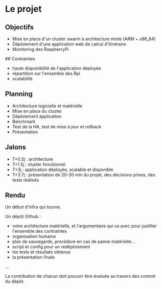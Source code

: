 # Le projet

## Objectifs

- Mise en place d'un cluster swarm à architecture mixte (ARM + x86_64)
- Déploiement d'une application web de calcul d'itinéraire
- Monitoring des RaspberryPi

## Contraintes

- haute disponibilité de l'application déployée
- répartition sur l'ensemble des Rpi
- scalabilité

## Planning

- Architecture logicielle et matérielle
- Mise en place du cluster
- Déploiement application
- Benchmark
- Test de la HA, test de mise à jour et rollback
- Présentation

## Jalons

- T+0.5j : architecture
- T+1.5j : cluster fonctionnel
- T+3j : application déployée, scalable et disponible
- T+3.7j : présentation de 20-30 min du projet, des décisions prises, des tests réalisés

## Rendu

Un début d'infra qui tourne.

Un dépôt Github :

- votre architecture matérielle, et l'argumentaire qui va avec pour justifier l'ensemble des contraintes
- organisation humaine
- plan de sauvegarde, procédure en cas de panne matérielle...
- script et config pour un redéploiement
- les tests et résultats obtenus
- la présentation finale

...

La contribution de chacun doit pouvoir être évaluée au travers des commit du dépôt.